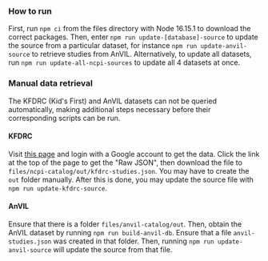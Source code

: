 ### How to run

First, run `npm ci` from the files directory with Node 16.15.1 to download the correct packages.
Then, enter `npm run update-[database]-source` to update the source from a particular dataset,
for instance `npm run update-anvil-source` to retrieve studies from AnVIL. Alternatively, to update all datasets,
run `npm run update-all-ncpi-sources` to update all 4 datasets at once.

### Manual data retrieval

The KFDRC (Kid's First) and AnVIL datasets can not be queried automatically, making additional steps necessary before
their corresponding scripts can be run.

#### KFDRC

Visit [this page](https://kf-api-fhir-service.kidsfirstdrc.org/ResearchStudy?_total=accurate) and login with a Google
account to get the data. Click the link at the top of the page to get the "Raw JSON", then download the file to
`files/ncpi-catalog/out/kfdrc-studies.json`. You may have to create the `out` folder manually. After this is done, you
may update the source file with `npm run update-kfdrc-source`.

#### AnVIL

Ensure that there is a folder `files/anvil-catalog/out`. Then, obtain the AnVIL dataset by
running `npm run build-anvil-db`.
Ensure that a file `anvil-studies.json` was created in that folder.
Then, running `npm run update-anvil-source` will update the source from that file.
